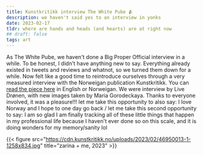 ```yaml
---
title: Kunstkritikk interview The White Pube 🫂
description: we haven't said yes to an interview in yonks
date: 2023-02-17
tldr: where are hands and heads (and hearts) are at right now 
## draft: false
tags: art
---
```


As The White Pube, we haven't done a Big Proper Official interview in a while. To be honest, I didn't have anything new to say. Everything already existed in tweets and reviews and whatnot, so we turned them down for a while. Now felt like a good time to reintroduce ourselves through a very measured interview with the Norweigan publication Kunstkritikk. You can [read the piece here](https://kunstkritikk.com/critics-at-large/) in English or Norweigan. We were interview by Live Drønen, with new images taken by Maria Gorodeckaya. Thanks to everyone involved, it was a pleasure!!! let me take this opportunity to also say: I love Norway and I hope to one day go back / let me take this second opportunity to say: I am so glad I am finally tracking all of these little things that happen in my professional life because I haven't ever done so on this scale, and it is doing wonders for my memory/sanity lol

{{< figure src="https://cdn.kunstkritikk.no/uploads/2023/02/46950013-1-1258x834.jpg" title="zarina + me, 2023" >}}


